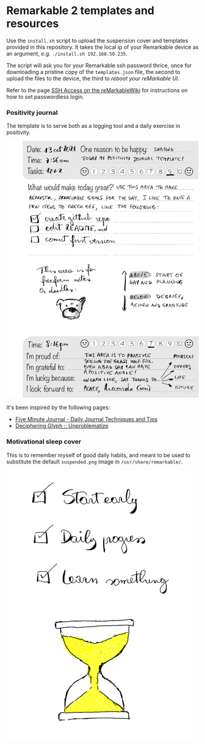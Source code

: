 # Remarkable 2 templates and resources
Use the ```install.sh``` script to upload the suspension cover and templates provided in this repository. It takes the local ip of your Remarkable device as an argument, *e.g.* ```./install.sh 192.168.50.235```.

The script will ask you for your Remarkable ssh password thrice, once for downloading a pristine copy of the ```templates.json``` file, the second to upload the files to the device, the third to *reboot your reMarkable UI*.

Refer to the page [SSH Access on the reMarkableWiki](https://remarkablewiki.com/tech/ssh) for instructions on how to set passwordless login.

### Positivity journal
The template is to serve both as a logging tool and a daily exercise in positivity.

[![PositivityJournal](https://github.com/r1cc4rdo/Remarkable2/blob/main/images/PositivityJournal_HowTo_thumb.png?raw=true)](https://github.com/r1cc4rdo/Remarkable2/blob/main/images/PositivityJournal_HowTo.png?raw=true)

It's been inspired by the following pages:
* [Five Minute Journal - Daily Journal Techniques and Tips](https://briansunter.com/blog/five-minute-journal/)
* [Deciphering Glyph :: Unproblematize](https://glyph.twistedmatrix.com/2021/08/unproblematize.html)

### Motivational sleep cover
This is to remember myself of good daily habits, and meant to be used to substitute the default ```suspended.png``` image in ```/usr/share/remarkable/```.

[![EverydayMantra](https://github.com/r1cc4rdo/Remarkable2/blob/main/images/EverydayMantra_thumb.png?raw=true)](https://github.com/r1cc4rdo/Remarkable2/blob/main/modified/suspended.png?raw=true)
